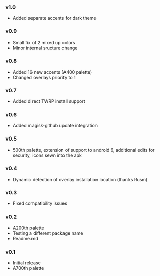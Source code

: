 ### v1.0
- Added separate accents for dark theme

### v0.9
- Small fix of 2 mixed up colors
- Minor internal sructure change

### v0.8 
- Added 16 new accents (A400 palette)
- Changed overlays priority to 1
### v0.7
- Added direct TWRP install support

### v0.6
- Added magisk-github update integration

### v0.5
- 500th palette, extension of support to android 6, additional edits for security, icons sewn into the apk 

### v0.4 
- Dynamic detection of overlay installation location (thanks Rusm)

### v0.3 
- Fixed compatibility issues

### v0.2
- А200th palette
- Testing a different package name
- Readme.md

### v0.1
- Initial release 
- A700th palette